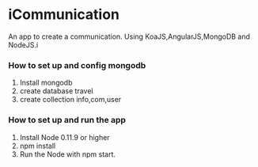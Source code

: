 iCommunication
==============

An app to create a communication. Using KoaJS,AngularJS,MongoDB and NodeJS.i

<h3>How to set up and config mongodb</h3>

1. Install mongodb
2. create database travel
3. create collection info,com,user

<h3>How to set up and run the app</h3>

1. Install Node 0.11.9 or higher
2. npm install 
3. Run the Node with npm start.



